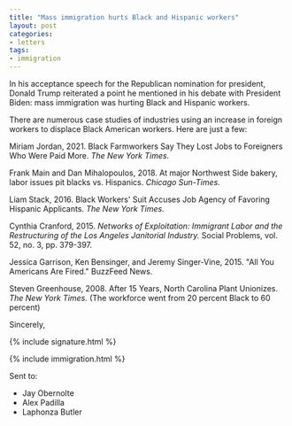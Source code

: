 ```yaml
---
title: "Mass immigration hurts Black and Hispanic workers"
layout: post
categories:
- letters
tags:
- immigration
---
```


In his acceptance speech for the Republican nomination for president, Donald Trump reiterated a point he mentioned in his debate with President Biden: mass immigration was hurting Black and Hispanic workers.

There are numerous case studies of industries using an increase in foreign workers to displace Black American workers. Here are just a few:

Miriam Jordan, 2021. Black Farmworkers Say They Lost Jobs to Foreigners Who Were Paid More. *The New York Times.*

Frank Main and Dan Mihalopoulos, 2018. At major Northwest Side bakery, labor issues pit blacks vs. Hispanics. *Chicago Sun-Times.*

Liam Stack, 2016. Black Workers' Suit Accuses Job Agency of Favoring Hispanic Applicants. *The New York Times.*

Cynthia Cranford, 2015. *Networks of Exploitation: Immigrant Labor and the Restructuring of the Los Angeles Janitorial Industry.* Social Problems, vol. 52, no. 3, pp. 379-397.

Jessica Garrison, Ken Bensinger, and Jeremy Singer-Vine, 2015. "All You Americans Are Fired." BuzzFeed News.

Steven Greenhouse, 2008. After 15 Years, North Carolina Plant Unionizes. *The New York Times.* (The workforce went from 20 percent Black to 60 percent)

Sincerely,

{% include signature.html %}

{% include immigration.html %}

Sent to:

- Jay Obernolte
- Alex Padilla
- Laphonza Butler

